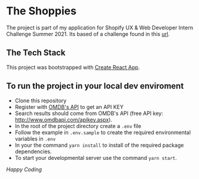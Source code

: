 # The Shoppies
The project is part of my application for Shopify UX & Web Developer Intern Challenge Summer 2021.
Its based of a challenge found in this [url](https://docs.google.com/document/d/1TiqUKKtW8BpM3Fand6enxlsJ__JeUI5fKKAGNB1hfCc/edit?usp=sharing).

##  The Tech Stack

This project was bootstrapped with [Create React App](https://github.com/facebook/create-react-app).

## To run the project in your local dev enviroment
- Clone this repository
- Register with [OMDB's API](http://www.omdbapi.com) to get an API KEY
- Search results should come from OMDB's API (free API key: http://www.omdbapi.com/apikey.aspx).
- In the root of the project directory create a `.env` file
- Follow the example in `.env.sample` to create the required environmental variables in `.env`
- In your the command `yarn install` to install of the required package dependencies.
- To start your developmental server use the command `yarn start`.
 
 
 *Happy Coding*
